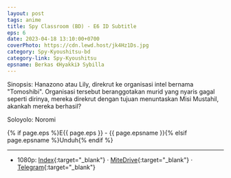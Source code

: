```yaml
---
layout: post
tags: anime
title: Spy Classroom (BD) - E6 ID Subtitle
eps: 6
date: 2023-04-18 13:10:00+0700
coverPhoto: https://cdn.lewd.host/jk4Hz1Ds.jpg
category: Spy-Kyoushitsu-bd
category-link: Spy-Kyoushitsu
epsname: Berkas 《Hyakki》 Sybilla
---
```


Sinopsis: Hanazono atau Lily, direkrut ke organisasi intel bernama "Tomoshibi". Organisasi tersebut beranggotakan murid yang nyaris gagal seperti dirinya, mereka direkrut dengan tujuan menuntaskan Misi Mustahil, akankah mereka berhasil?

Soloyolo: Noromi

{% if page.eps %}E{{ page.eps }} - {{ page.epsname }}{% elsif page.epsname %}Unduh{% endif %}

---
- 1080p: [Index](https://bit.ly/3ogA4oF){:target="_blank"} &middot; [MiteDrive](https://mitedrive.my.id/view/c54ZuN){:target="_blank"} &middot; [Telegram](https://t.me/a1fansubweeklies/281){:target="_blank"}